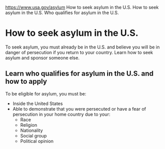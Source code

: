 

https://www.usa.gov/asylum
How to seek asylum in the U.S.
How to seek asylum in the U.S.
Who qualifies for asylum in the U.S.

How to seek asylum in the U.S.
==============================

To seek asylum, you must already be in the U.S. and believe you will be in danger of persecution if you return to your country. Learn how to seek asylum and sponsor someone else.

**Learn who qualifies for asylum in the U.S. and how to apply**
---------------------------------------------------------------

To be eligible for asylum, you must be:

* Inside the United States
* Able to demonstrate that you were persecuted or have a fear of persecution in your home country due to your:
  + Race
  + Religion
  + Nationality
  + Social group
  + Political opinion
